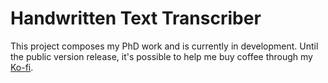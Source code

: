 # Handwritten Text Transcriber

This project composes my PhD work and is currently in development. Until the public version release, it's possible to help me buy coffee through my [Ko-fi](https://ko-fi.com/arthurflor23).

